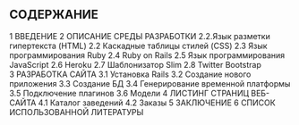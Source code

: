 ## СОДЕРЖАНИЕ ##
1 ВВЕДЕНИЕ 
2 ОПИСАНИЕ СРЕДЫ РАЗРАБОТКИ 
2.2.Язык разметки гипертекста (HTML)
2.2 Каскадные таблицы стилей (CSS)
2.3 Язык программирования Ruby
2.4 Ruby on Rails
2.5 Язык программирования JavaScript
2.6 Heroku
2.7 Шаблонизатор Slim
2.8 Twitter Bootstrap
3 РАЗРАБОТКА САЙТА
3.1 Установка Rails
3.2 Создание нового приложения
3.3 Создание БД
3.4 Генерирование временной платформы
3.5 Подключение плагинов
3.6 Модели
4 ЛИСТИНГ СТРАНИЦ ВЕБ-САЙТА
4.1 Каталог заведений
4.2 Заказы
5 ЗАКЛЮЧЕНИЕ
6 СПИСОК ИСПОЛЬЗОВАННОЙ ЛИТЕРАТУРЫ